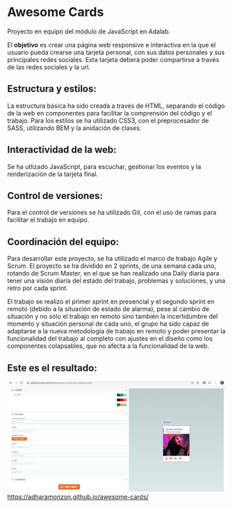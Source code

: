 # Awesome Cards

Proyecto en equipo del módulo de JavaScript en Adalab.

El **objetivo** es crear una página web responsive e interactiva en la que el usuario pueda crearse una tarjeta personal, con sus datos personales y sus principales redes sociales. Esta tarjeta deberá poder compartirse a través de las redes sociales y la url.

## Estructura y estilos:

La estructura básica ha sido creada a través de HTML, separando el código de la web en componentes para facilitar la comprensión del código y el trabajo.
Para los estilos se ha utilizado CSS3, con el preprocesador de SASS, utilizando BEM y la anidación de clases.

## Interactividad de la web:

Se ha utlizado JavaScript, para escuchar, gestionar los eventos y la renderización de la tarjeta final.

## Control de versiones:

Para el control de versiones se ha utilizado Git, con el uso de ramas para facilitar el trabajo en equipo.

## Coordinación del equipo:

Para desarrollar este proyecto, se ha utilizado el marco de trabajo Agile y Scrum. El proyecto se ha dividido en 2 sprints, de una semana cada uno, rotando de Scrum Master, en el que se han realizado una Daily diaría para tener una visión diaría del estado del trabajo, problemas y soluciones, y una retro por cada sprint.

El trabajo se realizo el primer sprint en presencial y el segundo sprint en remoto (debido a la situación de estado de alarma), pese al cambio de situación y no sólo el trabajo en remoto sino también la incertidumbre del momento y situación personal de cada uno, el grupo ha sido capaz de adaptarse a la nueva metodología de trabajo en remoto y poder presentar la funcionalidad del trabajo al completo con ajustes en el diseño como los componentes colapsables, que no afecta a la funcionalidad de la web.

## Este es el resultado:

![Imagen de la aplicación](./_src/assets/images/imagen-app.png)
https://adharamonzon.github.io/awesome-cards/
